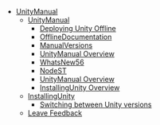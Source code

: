  - [UnityManual]()
	 - [UnityManual]()
		 - [Deploying Unity Offline](DeployingUnityOffline.md)
		 - [OfflineDocumentation](OfflineDocumentation.md)
		 - [ManualVersions](ManualVersions.md)
		 - [UnityManual Overview](UnityManual.md)
		 - [WhatsNew56](WhatsNew56.md)
		 - [NodeST](NodeST.md)
		 - [UnityManual Overview](UnityManual_1.md)
		 - [InstallingUnity Overview](InstallingUnity.md)
	 - [InstallingUnity]()
		 - [Switching between Unity versions](SwitchingDocumentationVersions.md)
	 - [Leave Feedback](LeaveFeedback.md)
